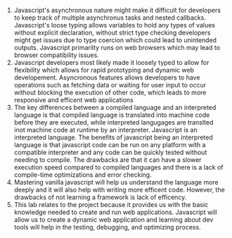 1. Javascript's asynchronous nature might make it difficult for developers to keep track of multiple asynchronus tasks and nested callbacks. Javascript's loose typing allows variables to hold any types of values without explicit declaration, without strict type checking developers might get issues due to type coercion which could lead to unintended outputs. Javascript primarilty runs on web browsers which may lead to browser compatibility issues.
2. Javascript developers most likely made it loosely typed to allow for flexibility which allows for rapid prototyping and dynamic web developement. Asyncronous features allows developers to have operations such as fetching data or waiting for user input to occur without blocking the execution of other code, which leads to more responsive and efficent web applications
3. The key differences between a compiled language and an interpreted language is that compiled language is translated into machine code before they are executed, while interpreted langugages are translted inot machine code at runtime by an interpreter. Javascript is an interpreted language. The benefits of javascript being an interpreted language is that javascript code can be run on any platform with a compatible interpreter and any code can be quickly tested without needing to compile. The drawbacks are that it can have a slower execution speed compared to compiled languages and there is a lack of compile-time optimizations and error checking.
4. Mastering vanilla javascript will help us understand the language more deeply and it will also help with writing more efficent code. However, the drawbacks of not learning a framework is lack of efficency.
5. This lab relates to the project because it provides us with the basic knowledge needed to create and run web applications. Javascript will allow us to create a dynamic web application and learning about dev tools will help in the testing, debugging, and optimizing process.